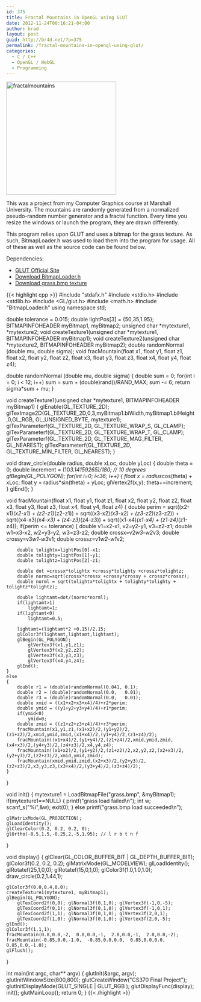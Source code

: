 ```yaml
---
id: 375
title: Fractal Mountains in OpenGL using GLUT
date: 2012-11-24T00:16:21-04:00
author: brad
layout: post
guid: http://br4d.net/?p=375
permalink: /fractal-mountains-in-opengl-using-glut/
categories:
  - C / C++
  - OpenGL / WebGL
  - Programming
---
```

[<img src="/images/2015/01/fractalmountains-292x300.png" alt="fractalmountains" width="292" height="300" class="float-right size-medium wp-image-376" srcset="/images/2015/01/fractalmountains-292x300.png 292w, /images/2015/01/fractalmountains.png 490w" sizes="(max-width: 292px) 100vw, 292px" />](/images/2015/01/fractalmountains.png)

This was a project from my Computer Graphics course at Marshall University. The mountains are randomly generated from a normalized pseudo-random number generator and a fractal function. Every time you resize the windows or launch the program, they are drawn differently.

<!--more-->

This program relies upon GLUT and uses a bitmap for the grass texture. As such, BitmapLoader.h was used to load them into the program for usage. All of these as well as the source code can be found below.

Dependencies:

  * [GLUT Official Site](http://user.xmission.com/~nate/glut.html)
  * [Download BitmapLoader.h](/images/2015/01/BitmapLoader.h)
  * [Download grass.bmp texture](/images/2015/01/grass.bmp)

{{< highlight cpp >}}
#include "stdafx.h"
#include <stdio.h>
#include <stdlib.h>
#include <GL/glut.h>
#include <math.h>
#include "BitmapLoader.h"
using namespace std;

double tolerance = 0.015;
double lightPos[3] = {50,35,1.95};
BITMAPINFOHEADER myBitmap1, myBitmap2;
unsigned char *mytexture1, *mytexture2;
void createTexture1(unsigned char *mytexture1, BITMAPINFOHEADER myBitmap1);
void createTexture2(unsigned char *mytexture2, BITMAPINFOHEADER myBitmap2);
double randomNormal (double mu, double sigma);
void fracMountain(float x1, float y1, float z1, float x2, float y2, float z2, float x3, float y3, float z3, float x4, float y4, float z4);


double randomNormal (double mu, double sigma)
{
  double sum = 0;
  for(int i = 0; i < 12; i++)
    sum = sum + (double)rand()/RAND_MAX;
  sum -= 6;
  return sigma*sum + mu;
}

void createTexture1(unsigned char *mytexture1, BITMAPINFOHEADER myBitmap1)
{
    glEnable(GL_TEXTURE_2D);
    glTexImage2D(GL_TEXTURE_2D,0,3,myBitmap1.biWidth,myBitmap1.biHeight,0,GL_RGB, GL_UNSIGNED_BYTE, mytexture1);
    glTexParameterf(GL_TEXTURE_2D, GL_TEXTURE_WRAP_S, GL_CLAMP);
    glTexParameterf(GL_TEXTURE_2D, GL_TEXTURE_WRAP_T, GL_CLAMP);
    glTexParameterf(GL_TEXTURE_2D, GL_TEXTURE_MAG_FILTER, GL_NEAREST);
    glTexParameterf(GL_TEXTURE_2D, GL_TEXTURE_MIN_FILTER, GL_NEAREST);
}

void draw_circle(double radius, double xLoc, double yLoc)
{
    double theta = 0;
    double increment = (10*3.14159265)/180; // 10 degrees
    glBegin(GL_POLYGON);
    for(int i=0; i<36; i++)
    {
        float x = radius*cos(theta) + xLoc;
        float y = radius*sin(theta) + yLoc;
        glVertex2f(x,y);
        theta+=increment;
    }
    glEnd();
}

void fracMountain(float x1, float y1, float z1, float x2, float y2, float z2, float x3, float y3, float z3, float x4, float y4, float z4)
{
    double perim = sqrt((x2-x1)*(x2-x1) + (z2-z1)*(z2-z1)) + sqrt((x3-x2)*(x3-x2) + (z3-z2)*(z3-z2))
        + sqrt((x4-x3)*(x4-x3) + (z4-z3)*(z4-z3)) + sqrt((x1-x4)*(x1-x4) + (z1-z4)*(z1-z4));
    if(perim <= tolerance)
    {
        double v1=x2-x1, v2=y2-y1, v3=z2-z1;
        double w1=x3-x2, w2=y3-y2, w3=z3-z2;
        double crossx=v2*w3-w2*v3;
        double crossy=v3*w1-w3*v1;
        double crossz=v1*w2-w1*v2;

        double tolightx=lightPos[0]-x1;
        double tolighty=lightPos[1]-y1;
        double tolightz=lightPos[2]-z1;

        double dot =crossx*tolightx +crossy*tolighty +crossz*tolightz;
        double normc=sqrt(crossx*crossx +crossy*crossy + crossz*crossz);
        double norml = sqrt(tolightx*tolightx + tolighty*tolighty + tolightz*tolightz);

        double lightamt=dot/(normc*norml);
        if(lightamt>1)
            lightamt=1;
        if(lightamt<0)
            lightamt=0.5;

        lightamt=(lightamt*2 +0.15)/2.15;
        glColor3f(lightamt,lightamt,lightamt);
        glBegin(GL_POLYGON);
            glVertex3f(x1,y1,z1);
            glVertex3f(x2,y2,z2);
            glVertex3f(x3,y3,z3);
            glVertex3f(x4,y4,z4);
        glEnd();
    }
    else
    {
        double r1 = (double)randomNormal(0.041, 0.1);
        double r2 = (double)randomNormal(0.0,   0.01);
        double r3 = (double)randomNormal(0.0,   0.01);
        double xmid = ((x1+x2+x3+x4)/4)+r2*perim;
        double ymid = ((y1+y2+y3+y4)/4)+r1*perim;
        if(ymid<0)
            ymid=0;
        double zmid = ((z1+z2+z3+z4)/4)+r3*perim;
        fracMountain(x1,y1,z1,(x1+x2)/2,(y1+y2)/2,(z1+z2)/2,xmid,ymid,zmid,(x1+x4)/2,(y1+y4)/2,(z1+z4)/2);
        fracMountain((x1+x4)/2,(y1+y4)/2,(z1+z4)/2,xmid,ymid,zmid,(x4+x3)/2,(y4+y3)/2,(z4+z3)/2,x4,y4,z4);
        fracMountain((x1+x2)/2,(y1+y2)/2,(z1+z2)/2,x2,y2,z2,(x2+x3)/2,(y2+y3)/2,(z2+z3)/2,xmid,ymid,zmid);
        fracMountain(xmid,ymid,zmid,(x2+x3)/2,(y2+y3)/2,(z2+z3)/2,x3,y3,z3,(x3+x4)/2,(y3+y4)/2,(z3+z4)/2);
    }
}

void init()
{
    mytexture1 = LoadBitmapFile("grass.bmp", &myBitmap1);
    if(mytexture1==NULL)
    {
        printf("grass load failed\n");
        int w;
        scanf_s("%i",&w);
        exit(0);
    }
    else
        printf("grass.bmp load succeeded\n");

    glMatrixMode(GL_PROJECTION);
    glLoadIdentity();
    glClearColor(0.2, 0.2, 0.2, 0);
    glOrtho(-0.5,1.5,-0.25,2,-5,1.95); // l r b t n f
}

void display()
{
    glClear(GL_COLOR_BUFFER_BIT | GL_DEPTH_BUFFER_BIT);
    glColor3f(0.2, 0.2, 0.2);
    glMatrixMode(GL_MODELVIEW);
    glLoadIdentity();
    glRotatef(25,1,0,0);
    glRotatef(15,0,1,0);
    glColor3f(1.0,1.0,1.0);
    draw_circle(0.2,1.44,1);


    glColor3f(0.0,0.4,0.0);
    createTexture1(mytexture1, myBitmap1);
    glBegin(GL_POLYGON);
        glTexCoord2f(0,0); glNormal3f(0,1,0); glVertex3f(-1,0,-5);
        glTexCoord2f(0,1); glNormal3f(0,1,0); glVertex3f(-1,0,1);
        glTexCoord2f(1,1); glNormal3f(0,1,0); glVertex3f(2,0,1);
        glTexCoord2f(1,0); glNormal3f(0,1,0); glVertex3f(2,0,-5);
    glEnd();
    glColor3f(1,1,1);
    fracMountain(0.8,0.0,-2,  0.8,0.0,-1,  2.0,0.0,-1,  2.0,0.0,-2);
    fracMountain(-0.85,0.0,-1.0,  -0.85,0.0,0.0,  0.85,0.0,0.0,  0.85,0.0,-1.0);
    glFlush();
}

int main(int argc, char** argv)
{
    glutInit(&argc, argv);
    glutInitWindowSize(800,800);
    glutCreateWindow("CS370 Final Project");
    glutInitDisplayMode(GLUT_SINGLE | GLUT_RGB );
    glutDisplayFunc(display);
    init();
    glutMainLoop();
    return 0;
}
{{< /highlight >}}
